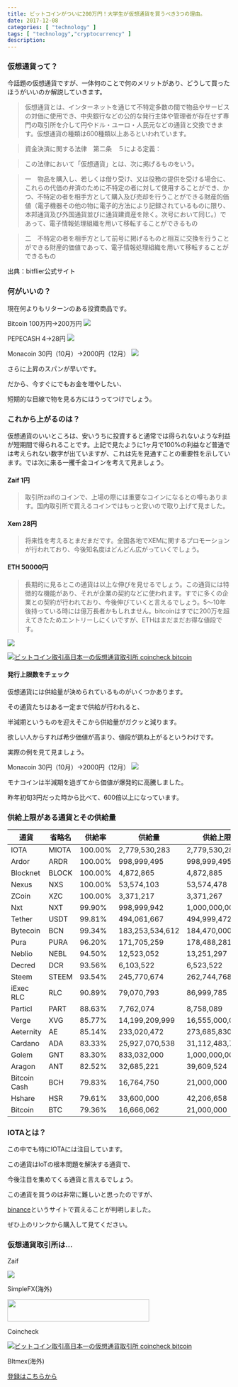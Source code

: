 ```yaml
---
title: ビットコインがついに200万円！大学生が仮想通貨を買うべき3つの理由。
date: 2017-12-08
categories: [ "technology" ]
tags: [ "technology","cryptocurrency" ]
description: 
---
```



### 仮想通貨って？
今話題の仮想通貨ですが、一体何のことで何のメリットがあり、どうして買ったほうがいいのか解説していきます。

>仮想通貨とは、インターネットを通じて不特定多数の間で物品やサービスの対価に使用でき、中央銀行などの公的な発行主体や管理者が存在せず専門の取引所を介して円やドル・ユーロ・人民元などの通貨と交換できます。仮想通貨の種類は600種類以上あるといわれています。

>資金決済に関する法律　第二条　５による定義：

>この法律において「仮想通貨」とは、次に掲げるものをいう。

>一　物品を購入し、若しくは借り受け、又は役務の提供を受ける場合に、これらの代価の弁済のために不特定の者に対して使用することができ、かつ、不特定の者を相手方として購入及び売却を行うことができる財産的価値（電子機器その他の物に電子的方法により記録されているものに限り、本邦通貨及び外国通貨並びに通貨建資産を除く。次号において同じ。）であって、電子情報処理組織を用いて移転することができるもの

>二　不特定の者を相手方として前号に掲げるものと相互に交換を行うことができる財産的価値であって、電子情報処理組織を用いて移転することができるもの

出典：bitflier公式サイト


### 何がいいの？

現在何よりもリターンのある投資商品です。

Bitcoin 100万円→200万円
<img src="/images/bitcoin.png">


PEPECASH 4→28円
<img src="/images/pepecash.png">


Monacoin 30円（10月）→2000円（12月）
<img src="/images/monacoin.png">


さらに上昇のスパンが早いです。


だから、今すぐにでもお金を増やしたい、


短期的な目線で物を見る方にはうってつけでしょう。



### これから上がるのは？
仮想通貨のいいところは、安いうちに投資すると通常では得られないような利益が短期間で得られることです。上記で見たように1ヶ月で100%の利益など普通では考えられない数字が出ていますが、これは先を見通すことの重要性を示しています。では次に来る一攫千金コインを考えて見ましょう。


#### Zaif 1円
>取引所zaifのコインで、上場の際には重要なコインになるとの噂もあります。国内取引所で買えるコインではもっと安いので取り上げて見ました。

#### Xem 28円
>将来性を考えるとまだまだです。全国各地でXEMに関するプロモーションが行われており、今後知名度はどんどん広がっていくでしょう。

#### ETH 50000円
>長期的に見るとこの通貨は以上な伸びを見せるでしょう。この通貨には特徴的な機能があり、それが企業の契約などに使われます。すでに多くの企業との契約が行われており、今後伸びていくと言えるでしょう。5〜10年後持っている時には億万長者かもしれません。bitcoinはすでに200万を超えてきたためエントリーしにくいですが、ETHはまだまだお得な値段です。



<a href="https://zaif.jp?ac=bptqvu5o1v" rel="nofollow"><img src="https://d2p8taqyjofgrq.cloudfront.net/images/affiliate/banner/zaif_B_468x60.png?ac=bptqvu5o1v" /></a>

<a href="https://coincheck.com/?c=tsysEEEWmUI" target="_blank"><img src="https://coincheck.com/images/affiliates/04_cc_banner_234x60.png" alt="ビットコイン取引高日本一の仮想通貨取引所 coincheck bitcoin"></a>

#### 発行上限数をチェック

仮想通貨には供給量が決められているものがいくつかあります。


その通貨たちはある一定まで供給が行われると、


半減期というものを迎えそこから供給量がガクッと減ります。


欲しい人からすれば希少価値が高まり、値段が跳ね上がるというわけです。


実際の例を見て見ましょう。


Monacoin 30円（10月）→2000円（12月）
<img src="/images/monacoin.png">


モナコインは半減期を過ぎてから価値が爆発的に高騰しました。


昨年初旬3円だった時から比べて、600倍以上になっています。


### 供給上限がある通貨とその供給量
 

| 通貨         | 省略名 | 供給率 | 供給量          | 供給上限        | 推定残数              |
|--------------|--------|------------|-----------------|-----------------|---------------|
| IOTA         | MIOTA  | 100.00%    | 2,779,530,283   | 2,779,530,283   | 0             |
| Ardor        | ARDR   | 100.00%    | 998,999,495     | 998,999,495     | 0             |
| Blocknet     | BLOCK  | 100.00%    | 4,872,865       | 4,872,885       | 20            |
| Nexus        | NXS    | 100.00%    | 53,574,103      | 53,574,478      | 375           |
| ZCoin        | XZC    | 100.00%    | 3,371,217       | 3,371,267       | 50            |
| Nxt          | NXT    | 99.90%     | 998,999,942     | 1,000,000,000   | 1,000,058     |
| Tether       | USDT   | 99.81%     | 494,061,667     | 494,999,472     | 937,805       |
| Bytecoin     | BCN    | 99.34%     | 183,253,534,612 | 184,470,000,000 | 1,216,465,388 |
| Pura         | PURA   | 96.20%     | 171,705,259     | 178,488,281     | 6,783,022     |
| Neblio       | NEBL   | 94.50%     | 12,523,052      | 13,251,297      | 728,245       |
| Decred       | DCR    | 93.56%     | 6,103,522       | 6,523,522       | 420,000       |
| Steem        | STEEM  | 93.54%     | 245,770,674     | 262,744,768     | 16,974,094    |
| iExec RLC    | RLC    | 90.89%     | 79,070,793      | 86,999,785      | 7,928,992     |
| Particl      | PART   | 88.63%     | 7,762,074       | 8,758,089       | 996,015       |
| Verge        | XVG    | 85.77%     | 14,199,209,999  | 16,555,000,000  | 2,355,790,001 |
| Aeternity    | AE     | 85.14%     | 233,020,472     | 273,685,830     | 40,665,358    |
| Cardano      | ADA    | 83.33%     | 25,927,070,538  | 31,112,483,745  | 5,185,413,207 |
| Golem        | GNT    | 83.30%     | 833,032,000     | 1,000,000,000   | 166,968,000   |
| Aragon       | ANT    | 82.52%     | 32,685,221      | 39,609,524      | 6,924,303     |
| Bitcoin Cash | BCH    | 79.83%     | 16,764,750      | 21,000,000      | 4,235,250     |
| Hshare       | HSR    | 79.61%     | 33,600,000      | 42,206,658      | 8,606,658     |
| Bitcoin      | BTC    | 79.36%     | 16,666,062      | 21,000,000      | 4,333,938     |



### IOTAとは？


この中でも特にIOTAには注目しています。


この通貨はIoTの根本問題を解決する通貨で、


今後注目を集めてくる通貨と言えるでしょう。


この通貨を買うのは非常に難しいと思ったのですが、


<a href="https://www.binance.com/?ref=12097611">binance</a>というサイトで買えることが判明しました。


ぜひ上のリンクから購入して見てください。


### 仮想通貨取引所は…

Zaif


<a href="https://zaif.jp?ac=bptqvu5o1v" rel="nofollow"><img src="https://d2p8taqyjofgrq.cloudfront.net/images/affiliate/banner/zaif_B_468x60.png?ac=bptqvu5o1v" /></a>


SimpleFX(海外)


<a href="https://simplefx.com/dashboard?bannerId=7503&sfx-r=74e014cb-3c6d-40cf-b9d9-db9f9412a159" target="_self"><img src="https://simplefx.com/img/ES/7503_320_50.jpg" width="320" height="50" border="0"></a>


Coincheck


<a href="https://coincheck.com/?c=tsysEEEWmUI" target="_blank"><img src="https://coincheck.com/images/affiliates/04_cc_banner_234x60.png" alt="ビットコイン取引高日本一の仮想通貨取引所 coincheck bitcoin"></a>


BItmex(海外)


<a href=“https://www.bitmex.com/register/RQKdsk”>登録はこちらから</a>


